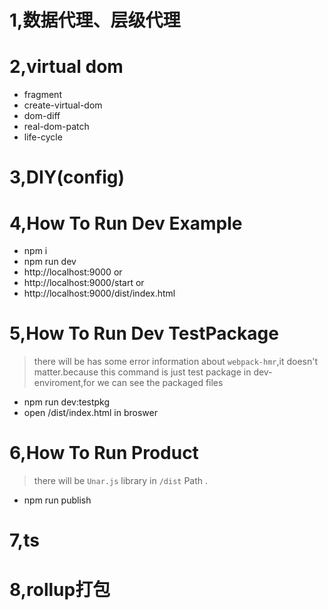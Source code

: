 # 1,数据代理、层级代理

# 2,virtual dom
- fragment
- create-virtual-dom
- dom-diff
- real-dom-patch
- life-cycle
# 3,DIY(config)

# 4,How To Run Dev Example
+ npm i
+ npm run dev
+ http://localhost:9000 
or
+ http://localhost:9000/start
or
+ http://localhost:9000/dist/index.html

# 5,How To Run Dev TestPackage
> there will be has some error information about `webpack-hmr`,it doesn't matter.because this command is just test package  in dev-enviroment,for we can see the packaged files
+ npm run dev:testpkg
+ open /dist/index.html in broswer

# 6,How To Run Product
> there will be `Unar.js` library in `/dist` Path .
+ npm run publish
# 7,ts
# 8,rollup打包
